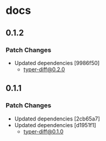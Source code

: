 # docs

## 0.1.2

### Patch Changes

- Updated dependencies [9986f50]
  - typer-diff@0.2.0

## 0.1.1

### Patch Changes

- Updated dependencies [2cb65a7]
- Updated dependencies [d1951f1]
  - typer-diff@0.1.0

